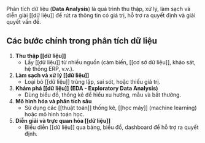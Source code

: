 Phân tích dữ liệu (**Data Analysis**) là quá trình thu thập, xử lý, làm sạch và diễn giải [[dữ liệu]] để rút ra thông tin có giá trị, hỗ trợ ra quyết định và giải quyết vấn đề.
## Các bước chính trong phân tích dữ liệu

1. **Thu thập [[dữ liệu]]**
    - Lấy [[dữ liệu]] từ nhiều nguồn (cảm biến, [[cơ sở dữ liệu]], khảo sát, hệ thống ERP, v.v.).
2. **Làm sạch và xử lý [[dữ liệu]]**
    - Loại bỏ [[dữ liệu]] trùng lặp, sai sót, hoặc thiếu giá trị.
3. **Khám phá [[dữ liệu]] (EDA - Exploratory Data Analysis)**
    - Dùng biểu đồ, thống kê để hiểu xu hướng, mẫu và bất thường.
4. **Mô hình hóa và phân tích sâu**
    - Sử dụng các [[thuật toán]] thống kê, [[học máy]] (machine learning) hoặc mô hình toán học.
5. **Diễn giải và trực quan hóa [[dữ liệu]]**
    - Biểu diễn [[dữ liệu]] qua bảng, biểu đồ, dashboard để hỗ trợ ra quyết định.